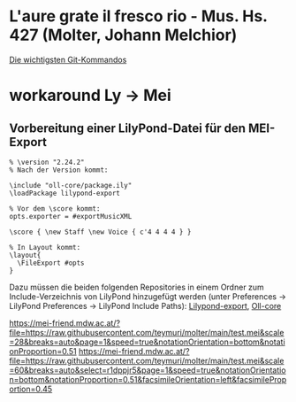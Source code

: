 # L'aure grate il fresco rio - Mus. Hs. 427 (Molter, Johann Melchior)

[Die wichtigsten Git-Kommandos](https://thomas-leister.de/git-fuer-einsteiger/)

# workaround Ly -> Mei
## Vorbereitung einer LilyPond-Datei für den MEI-Export
```
% \version "2.24.2"
% Nach der Version kommt:

\include "oll-core/package.ily"
\loadPackage lilypond-export

% Vor dem \score kommt:
opts.exporter = #exportMusicXML

\score { \new Staff \new Voice { c'4 4 4 4 } } 

% In Layout kommt:
\layout{
  \FileExport #opts
}
```
Dazu müssen die beiden folgenden Repositories in einem Ordner zum Include-Verzeichnis von LilyPond hinzugefügt werden (unter Preferences -> LilyPond Preferences -> LilyPond Include Paths): [Lilypond-export](https://github.com/openlilylib/lilypond-export), [Oll-core](https://github.com/openlilylib/oll-core)

https://mei-friend.mdw.ac.at/?file=https://raw.githubusercontent.com/teymuri/molter/main/test.mei&scale=28&breaks=auto&page=1&speed=true&notationOrientation=bottom&notationProportion=0.51
https://mei-friend.mdw.ac.at/?file=https://raw.githubusercontent.com/teymuri/molter/main/test.mei&scale=60&breaks=auto&select=r1dppjr5&page=1&speed=true&notationOrientation=bottom&notationProportion=0.51&facsimileOrientation=left&facsimileProportion=0.45
